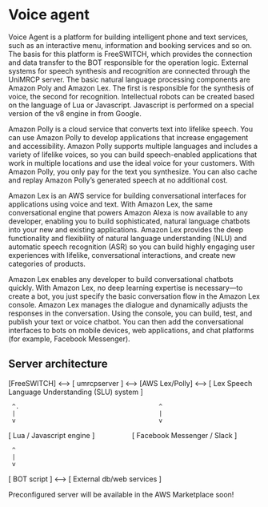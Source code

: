 # Voice agent

Voice Agent is a platform for building intelligent phone and text services, such as an interactive menu, information and booking services and so on. The basis for this platform is FreeSWITCH, which provides the connection and data transfer to the BOT responsible for the operation logic. External systems for speech synthesis and recognition are connected through the UniMRCP server. The basic natural language processing components are Amazon Poly and Amazon Lex. The first is responsible for the synthesis of voice, the second for recognition.
Intellectual robots can be created based on the language of Lua or Javascript. Javascript is performed on a special version of the v8 engine in from Google.

Amazon Polly is a cloud service that converts text into lifelike speech. You can use Amazon Polly to develop applications that increase engagement and accessibility. Amazon Polly supports multiple languages and includes a variety of lifelike voices, so you can build speech-enabled applications that work in multiple locations and use the ideal voice for your customers. With Amazon Polly, you only pay for the text you synthesize. You can also cache and replay Amazon Polly’s generated speech at no additional cost.

Amazon Lex is an AWS service for building conversational interfaces for applications using voice and text. With Amazon Lex, the same conversational engine that powers Amazon Alexa is now available to any developer, enabling you to build sophisticated, natural language chatbots into your new and existing applications. Amazon Lex provides the deep functionality and flexibility of natural language understanding (NLU) and automatic speech recognition (ASR) so you can build highly engaging user experiences with lifelike, conversational interactions, and create new categories of products.

Amazon Lex enables any developer to build conversational chatbots quickly. With Amazon Lex, no deep learning expertise is necessary—to create a bot, you just specify the basic conversation flow in the Amazon Lex console. Amazon Lex manages the dialogue and dynamically adjusts the responses in the conversation. Using the console, you can build, test, and publish your text or voice chatbot. You can then add the conversational interfaces to bots on mobile devices, web applications, and chat platforms (for example, Facebook Messenger).

## Server architecture

[FreeSWITCH] <--> [ umrcpserver ] <--> [AWS Lex/Polly] <--> [ Lex Speech Language Understanding (SLU) system ]

     ^.                                       ^
     |                                        |
     v                                        v
[ Lua / Javascript engine ]&nbsp; &nbsp; &nbsp; &nbsp; &nbsp; &nbsp; &nbsp; &nbsp; &nbsp; &nbsp;[ Facebook Messenger / Slack ]

     ^
     |
     v
[ BOT script ] <--> [ External db/web services ]




Preconfigured server will be available in the AWS Marketplace soon!

